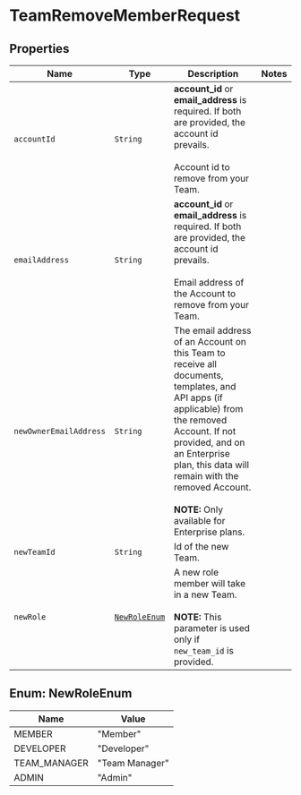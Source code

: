 

# TeamRemoveMemberRequest



## Properties

Name | Type | Description | Notes
------------ | ------------- | ------------- | -------------
| `accountId` | ```String``` |  **account_id** or **email_address** is required. If both are provided, the account id prevails.<br><br>Account id to remove from your Team.  |  |
| `emailAddress` | ```String``` |  **account_id** or **email_address** is required. If both are provided, the account id prevails.<br><br>Email address of the Account to remove from your Team.  |  |
| `newOwnerEmailAddress` | ```String``` |  The email address of an Account on this Team to receive all documents, templates, and API apps (if applicable) from the removed Account. If not provided, and on an Enterprise plan, this data will remain with the removed Account.<br><br>**NOTE:** Only available for Enterprise plans.  |  |
| `newTeamId` | ```String``` |  Id of the new Team.  |  |
| `newRole` | [```NewRoleEnum```](#NewRoleEnum) |  A new role member will take in a new Team.<br><br>**NOTE:** This parameter is used only if `new_team_id` is provided.  |  |



## Enum: NewRoleEnum

Name | Value
---- | -----
| MEMBER | &quot;Member&quot; |
| DEVELOPER | &quot;Developer&quot; |
| TEAM_MANAGER | &quot;Team Manager&quot; |
| ADMIN | &quot;Admin&quot; |



